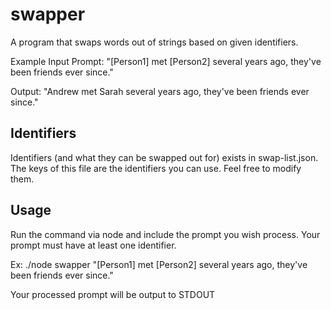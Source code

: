 # swapper
A program that swaps words out of strings based on given identifiers.

Example
Input Prompt: "[Person1] met [Person2] several years ago, they've been friends ever since."

Output: "Andrew met Sarah several years ago, they've been friends ever since."

Identifiers
---
Identifiers (and what they can be swapped out for) exists in swap-list.json. The keys of this file are the identifiers you can use. Feel free to modify them.

Usage
---
Run the command via node and include the prompt you wish process. Your prompt must have at least one identifier.

Ex: ./node swapper "[Person1] met [Person2] several years ago, they've been friends ever since."

Your processed prompt will be output to STDOUT
